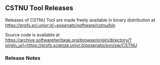 ## CSTNU Tool Releases

Releases of CSTNU Tool are made freely available in binary distribution at https://profs.sci.univr.it/~posenato/software/cstnu/bin

Source code is available at
  https://archive.softwareheritage.org/browse/origin/directory/?origin_url=https://profs.scienze.univr.it/posenato/svn/sw/CSTNU

### Release Notes

<!-- MACRO{snippet|id=rn|file=CstnuTool/RELEASE_NOTES.md|verbatim=true} -->